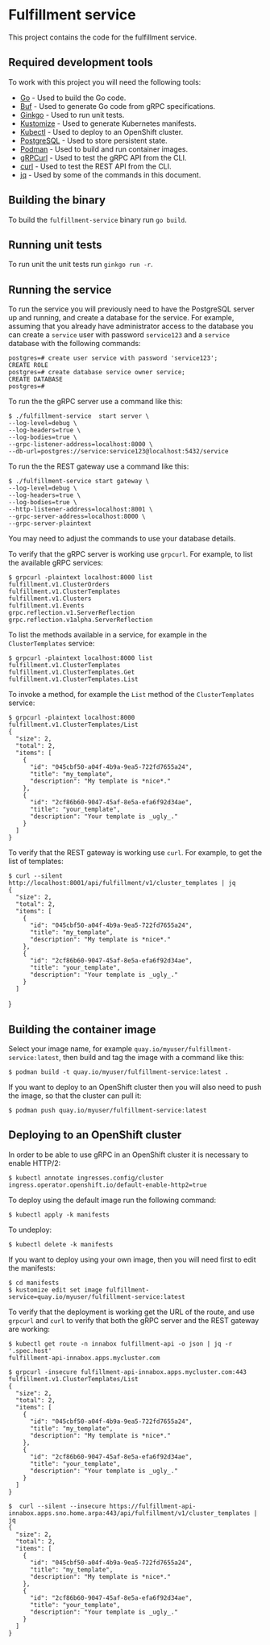 # Fulfillment service

This project contains the code for the fulfillment service.

## Required development tools

To work with this project you will need the following tools:

- [Go](https://go.dev) - Used to build the Go code.
- [Buf](https://buf.build) - Used to generate Go code from gRPC specifications.
- [Ginkgo](https://onsi.github.io/ginkgo) - Used to run unit tests.
- [Kustomize](https://kustomize.io) - Used to generate Kubernetes manifests.
- [Kubectl](https://kubernetes.io/es/docs/reference/kubectl) - Used to deploy to an OpenShift cluster.
- [PostgreSQL](https://www.postgresql.org) - Used to store persistent state.
- [Podman](https://podman.io) - Used to build and run container images.
- [gRPCurl](https://github.com/fullstorydev/grpcurl) - Used to test the gRPC API from the CLI.
- [curl](https://curl.se) - Used to test the REST API from the CLI.
- [jq](https://jqlang.org) - Used by some of the commands in this document.

## Building the binary

To build the `fulfillment-service` binary run `go build`.

## Running unit tests

To run unit the unit tests run `ginkgo run -r`.

## Running the service

To run the service you will previously need to have the PostgreSQL server up and running, and create a database for the
service. For example, assuming that you already have administrator access to the database you can create a `service`
user with password `service123` and a `service` database with the following commands:

    postgres=# create user service with password 'service123';
    CREATE ROLE
    postgres=# create database service owner service;
    CREATE DATABASE
    postgres=#

To run the the gRPC server use a command like this:

    $ ./fulfillment-service  start server \
    --log-level=debug \
    --log-headers=true \
    --log-bodies=true \
    --grpc-listener-address=localhost:8000 \
    --db-url=postgres://service:service123@localhost:5432/service

To run the the REST gateway use a command like this:

    $ ./fulfillment-service start gateway \
    --log-level=debug \
    --log-headers=true \
    --log-bodies=true \
    --http-listener-address=localhost:8001 \
    --grpc-server-address=localhost:8000 \
    --grpc-server-plaintext

You may need to adjust the commands to use your database details.

To verify that the gRPC server is working use `grpcurl`. For example, to list the available gRPC services:

    $ grpcurl -plaintext localhost:8000 list
    fulfillment.v1.ClusterOrders
    fulfillment.v1.ClusterTemplates
    fulfillment.v1.Clusters
    fulfillment.v1.Events
    grpc.reflection.v1.ServerReflection
    grpc.reflection.v1alpha.ServerReflection

To list the methods available in a service, for example in the `ClusterTemplates` service:

    $ grpcurl -plaintext localhost:8000 list fulfillment.v1.ClusterTemplates
    fulfillment.v1.ClusterTemplates.Get
    fulfillment.v1.ClusterTemplates.List

To invoke a method, for example the `List` method of the `ClusterTemplates` service:

    $ grpcurl -plaintext localhost:8000 fulfillment.v1.ClusterTemplates/List
    {
      "size": 2,
      "total": 2,
      "items": [
        {
          "id": "045cbf50-a04f-4b9a-9ea5-722fd7655a24",
          "title": "my_template",
          "description": "My template is *nice*."
        },
        {
          "id": "2cf86b60-9047-45af-8e5a-efa6f92d34ae",
          "title": "your_template",
          "description": "Your template is _ugly_."
        }
      ]
    }

To verify that the REST gateway is working use `curl`. For example, to get the list of templates:

    $ curl --silent http://localhost:8001/api/fulfillment/v1/cluster_templates | jq
    {
      "size": 2,
      "total": 2,
      "items": [
        {
          "id": "045cbf50-a04f-4b9a-9ea5-722fd7655a24",
          "title": "my_template",
          "description": "My template is *nice*."
        },
        {
          "id": "2cf86b60-9047-45af-8e5a-efa6f92d34ae",
          "title": "your_template",
          "description": "Your template is _ugly_."
        }
      ]
}

## Building the container image

Select your image name, for example `quay.io/myuser/fulfillment-service:latest`, then build and tag the image with a
command like this:

    $ podman build -t quay.io/myuser/fulfillment-service:latest .

If you want to deploy to an OpenShift cluster then you will also need to push the image, so that the cluster can pull
it:

    $ podman push quay.io/myuser/fulfillment-service:latest

## Deploying to an OpenShift cluster

In order to be able to use gRPC in an OpenShift cluster it is necessary to enable HTTP/2:

    $ kubectl annotate ingresses.config/cluster ingress.operator.openshift.io/default-enable-http2=true

To deploy using the default image run the following command:

    $ kubectl apply -k manifests

To undeploy:

    $ kubectl delete -k manifests

If you want to deploy using your own image, then you will need first to edit the manifests:

    $ cd manifests
    $ kustomize edit set image fulfillment-service=quay.io/myuser/fulfillment-service:latest

To verify that the deployment is working get the URL of the route, and use `grpcurl` and `curl` to verify that both the
gRPC server and the REST gateway are working:

    $ kubectl get route -n innabox fulfillment-api -o json | jq -r '.spec.host'
    fulfillment-api-innabox.apps.mycluster.com

    $ grpcurl -insecure fulfillment-api-innabox.apps.mycluster.com:443 fulfillment.v1.ClusterTemplates/List
    {
      "size": 2,
      "total": 2,
      "items": [
        {
          "id": "045cbf50-a04f-4b9a-9ea5-722fd7655a24",
          "title": "my_template",
          "description": "My template is *nice*."
        },
        {
          "id": "2cf86b60-9047-45af-8e5a-efa6f92d34ae",
          "title": "your_template",
          "description": "Your template is _ugly_."
        }
      ]
    }

    $  curl --silent --insecure https://fulfillment-api-innabox.apps.sno.home.arpa:443/api/fulfillment/v1/cluster_templates | jq
    {
      "size": 2,
      "total": 2,
      "items": [
        {
          "id": "045cbf50-a04f-4b9a-9ea5-722fd7655a24",
          "title": "my_template",
          "description": "My template is *nice*."
        },
        {
          "id": "2cf86b60-9047-45af-8e5a-efa6f92d34ae",
          "title": "your_template",
          "description": "Your template is _ugly_."
        }
      ]
    }
